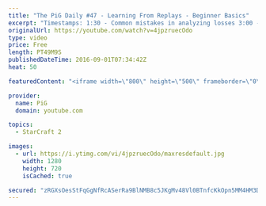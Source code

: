 ```yaml
---
title: "The PiG Daily #47 - Learning From Replays - Beginner Basics"
excerpt: "Timestamps: 1:30 - Common mistakes in analyzing losses 3:00 - People over-emphasise engagements rather than timing + macro 4:00 - The earlier on things are the most important 5:45 - Checking worker production with production tab 4x speed  8:40 - Why are the mistakes happening at these points? 13:30 -"
originalUrl: https://youtube.com/watch?v=4jpzruecOdo
type: video
price: Free
length: PT49M9S
publishedDateTime: 2016-09-01T07:34:42Z
heat: 50

featuredContent: "<iframe width=\"800\" height=\"500\" frameborder=\"0\" src=\"https://www.youtube.com/embed/4jpzruecOdo\" allow=\"accelerometer; autoplay; encrypted-media; gyroscope; picture-in-picture\" allowfullscreen></iframe>"

provider:
  name: PiG
  domain: youtube.com

topics:
  - StarCraft 2

images:
  - url: https://i.ytimg.com/vi/4jpzruecOdo/maxresdefault.jpg
    width: 1280
    height: 720
    isCached: true

secured: "zRGXsOesStFqGgNfRcASerRa9BlNMB8c5JKgMv48Vl0BTnfcKkOpn5MM4HM3Dr/kBG6ve63IkWeYLwyL5ZlSdEiAkNPQdzLs8x+PY8gR1ux9GCzZLPVO3MAsLFCdypYqhiMZRUb98fwL12PqU2KpMpiuXIL+e5cUAQgzKrHUxc4vPaXyngWVzK7eN6jmxHKCyuk5ZB+uQuFYGQd0cdjpFesnBXb0IrWqihThH4xxAdXgRjY+ZpYVFRDLKtHqctcXO2BUly4rZm7jzru257ZziLQX4vq+gLU4M9KqMNdLuO/B0do/T2HgqHhY281HGGH4wYHHCeHxOk7ga9q6XxM6rrL/LH6D7obOLDGsIDhqQ4gt7xX1g6zd0dHAaCNYNi/CD6JBR/yOByKmOhGNr6JMpYO5L5RKdlDe3YuG+eJCIWk=;WkpTdovHj6SDqyNHdPgbTQ=="
---
```


